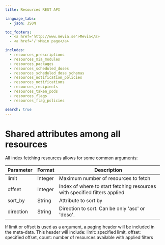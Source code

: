 ```yaml
---
title: Resources REST API

language_tabs:
  - json: JSON

toc_footers:
  - <a href='http://www.mevia.se'>Mevia</a>
  - <a href='/'>Main page</a>

includes:
  - resources_prescriptions
  - resources_mia_modules
  - resources_packages
  - resources_scheduled_doses
  - resources_scheduled_dose_schemas
  - resources_notification_policies
  - resources_notifications
  - resources_recipients
  - resources_taken_pods
  - resources_flags
  - resources_flag_policies

search: true
---
```


# Shared attributes among all resources
All index fetching resources allows for some common arguments:

Parameter | Format  | Description
--------- | ------- | -----------
limit     | Integer | Maximum number of resources to fetch
offset    | Integer | Index of where to start fetching resources with specified filters applied
sort_by   | String  | Attribute to sort by
direction | String  | Direction to sort. Can be only 'asc' or 'desc'.

If limit or offset is used as a argument, a paging header will be included in the meta-data. This header will include:
limit: specified limit, offset: specified offset, count: number of resources available with applied filters